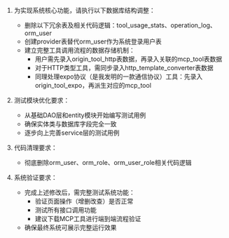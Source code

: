 1. 为实现系统核心功能，请执行以下数据库结构调整：
    - 删除以下冗余表及相关代码逻辑：tool_usage_stats、operation_log、orm_user
    - 创建provider表替代orm_user作为系统登录用户表
    - 建立完整工具调用流程的数据存储机制：
        * 用户需先录入origin_tool_http表数据，再录入关联的mcp_tool表数据
        * 对于HTTP类型工具，需同步录入http_template_converter表数据
        * 同理处理expo协议（是我发明的一款通信协议）工具：先录入origin_tool_expo，再派生对应的mcp_tool

2. 测试模块优化要求：
    - 从基础DAO层和entity模块开始编写测试用例
    - 确保实体类与数据库字段完全一致
    - 逐步向上完善service层的测试用例

3. 代码清理要求：
    - 彻底删除orm_user、orm_role、orm_user_role相关代码逻辑

4. 系统验证要求：
    - 完成上述修改后，需完整测试系统功能：
        * 验证页面操作（增删改查）是否正常
        * 测试所有接口调用功能
        * 建议下载MCP工具进行端到端流程验证
    - 确保最终系统可展示完整运行效果